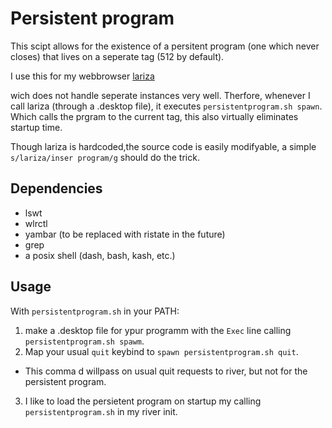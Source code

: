 # Persistent program
This scipt allows for the existence of a persitent program (one which never closes)
that lives on a seperate tag (512 by default).

I use this for my webbrowser
[lariza](https://github.com/user18130814200115-2/userslariza)


wich does not handle seperate instances very well.
Therfore, whenever I call lariza (through a .desktop file),
it executes `persistentprogram.sh spawn`. 
Which calls the prgram to the current tag,
this also virtually eliminates startup time.

Though lariza is hardcoded,the source code is easily modifyable,
a simple `s/lariza/inser program/g` should do the trick.

## Dependencies
- lswt
- wlrctl
- yambar (to be replaced with ristate in the future)
- grep
- a posix shell (dash, bash, kash, etc.)

## Usage
With `persistentprogram.sh` in your PATH:

1. make a .desktop file for ypur programm with the `Exec` line calling `persistentprogram.sh spawm`.
2. Map your usual `quit` keybind to `spawn persistentprogram.sh quit`.
  - This comma d willpass on usual quit requests to river, but not for the persistent program.
3. I like to load the persietent program on startup my calling `persistentprogram.sh` in my river init.
